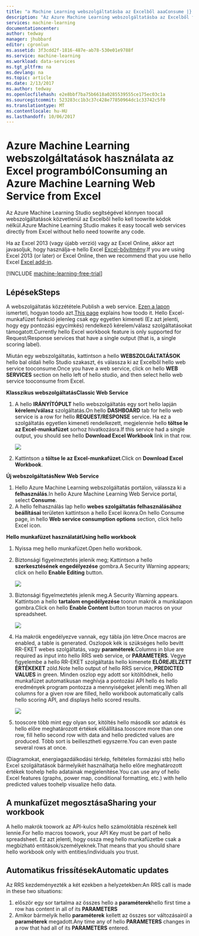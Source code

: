 ```yaml
---
title: "a Machine Learning webszolgáltatásba az Excelből aaaConsume |} Microsoft Docs"
description: "Az Azure Machine Learning webszolgáltatásba az Excelből felhasználása"
services: machine-learning
documentationcenter: 
author: tedway
manager: jhubbard
editor: cgronlun
ms.assetid: 3f3cdd2f-1816-487e-ab78-530e01e9788f
ms.service: machine-learning
ms.workload: data-services
ms.tgt_pltfrm: na
ms.devlang: na
ms.topic: article
ms.date: 2/13/2017
ms.author: tedway
ms.openlocfilehash: e2e8bbf7ba75b6618a0285539555ce175ec03c1a
ms.sourcegitcommit: 523283cc1b3c37c428e77850964dc1c33742c5f0
ms.translationtype: MT
ms.contentlocale: hu-HU
ms.lasthandoff: 10/06/2017
---
```

# <a name="consuming-an-azure-machine-learning-web-service-from-excel"></a><span data-ttu-id="92c6f-103">Azure Machine Learning webszolgáltatások használata az Excel programból</span><span class="sxs-lookup"><span data-stu-id="92c6f-103">Consuming an Azure Machine Learning Web Service from Excel</span></span>
 <span data-ttu-id="92c6f-104">Az Azure Machine Learning Studio segítségével könnyen toocall webszolgáltatások közvetlenül az Excelből hello kell toowrite kódok nélkül.</span><span class="sxs-lookup"><span data-stu-id="92c6f-104">Azure Machine Learning Studio makes it easy toocall web services directly from Excel without hello need toowrite any code.</span></span>

<span data-ttu-id="92c6f-105">Ha az Excel 2013 (vagy újabb verzió) vagy az Excel Online, akkor azt javasoljuk, hogy használja-e hello Excel [Excel-bővítmény](machine-learning-excel-add-in-for-web-services.md).</span><span class="sxs-lookup"><span data-stu-id="92c6f-105">If you are using Excel 2013 (or later) or Excel Online, then we recommend that you use hello Excel [Excel add-in](machine-learning-excel-add-in-for-web-services.md).</span></span>

[!INCLUDE [machine-learning-free-trial](../../includes/machine-learning-free-trial.md)]

## <a name="steps"></a><span data-ttu-id="92c6f-106">Lépések</span><span class="sxs-lookup"><span data-stu-id="92c6f-106">Steps</span></span>
<span data-ttu-id="92c6f-107">A webszolgáltatás közzététele.</span><span class="sxs-lookup"><span data-stu-id="92c6f-107">Publish a web service.</span></span> <span data-ttu-id="92c6f-108">[Ezen a lapon](machine-learning-walkthrough-5-publish-web-service.md) ismerteti, hogyan toodo azt.</span><span class="sxs-lookup"><span data-stu-id="92c6f-108">[This page](machine-learning-walkthrough-5-publish-web-service.md) explains how toodo it.</span></span> <span data-ttu-id="92c6f-109">Hello Excel-munkafüzet funkció jelenleg csak egy egyetlen kimeneti (Ez azt jelenti, hogy egy pontozási egycímkés) rendelkező kérelem/válasz szolgáltatásokat támogatott.</span><span class="sxs-lookup"><span data-stu-id="92c6f-109">Currently hello Excel workbook feature is only supported for Request/Response services that have a single output (that is, a single scoring label).</span></span> 

<span data-ttu-id="92c6f-110">Miután egy webszolgáltatás, kattintson a hello **WEBSZOLGÁLTATÁSOK** hello bal oldali hello Studio szakaszt, és válassza ki az Excelből hello web service tooconsume.</span><span class="sxs-lookup"><span data-stu-id="92c6f-110">Once you have a web service, click on hello **WEB SERVICES** section on hello left of hello studio, and then select hello web service tooconsume from Excel.</span></span>

<span data-ttu-id="92c6f-111">**Klasszikus webszolgáltatás**</span><span class="sxs-lookup"><span data-stu-id="92c6f-111">**Classic Web Service**</span></span>

1. <span data-ttu-id="92c6f-112">A hello **IRÁNYÍTÓPULT** hello webszolgáltatás egy sort hello lapján **kérelem/válasz** szolgáltatás.</span><span class="sxs-lookup"><span data-stu-id="92c6f-112">On hello **DASHBOARD** tab for hello web service is a row for hello **REQUEST/RESPONSE** service.</span></span> <span data-ttu-id="92c6f-113">Ha ez a szolgáltatás egyetlen kimeneti rendelkezett, megjelennie hello **töltse le az Excel-munkafüzet** sorhoz hivatkozásra.</span><span class="sxs-lookup"><span data-stu-id="92c6f-113">If this service had a single output, you should see hello **Download Excel Workbook** link in that row.</span></span>
   
    ![][1]
2. <span data-ttu-id="92c6f-114">Kattintson a **töltse le az Excel-munkafüzet**.</span><span class="sxs-lookup"><span data-stu-id="92c6f-114">Click on **Download Excel Workbook**.</span></span>

<span data-ttu-id="92c6f-115">**Új webszolgáltatás**</span><span class="sxs-lookup"><span data-stu-id="92c6f-115">**New Web Service**</span></span>

1. <span data-ttu-id="92c6f-116">Hello Azure Machine Learning webszolgáltatás portálon, válassza ki a **felhasználás**.</span><span class="sxs-lookup"><span data-stu-id="92c6f-116">In hello Azure Machine Learning Web Service portal, select **Consume**.</span></span>
2. <span data-ttu-id="92c6f-117">A hello felhasználás lap hello **webes szolgáltatás felhasználásához beállításai** területen kattintson a hello Excel ikonra.</span><span class="sxs-lookup"><span data-stu-id="92c6f-117">On hello Consume page, in hello **Web service consumption options** section, click hello Excel icon.</span></span>

<span data-ttu-id="92c6f-118">**Hello munkafüzet használatát**</span><span class="sxs-lookup"><span data-stu-id="92c6f-118">**Using hello workbook**</span></span>

1. <span data-ttu-id="92c6f-119">Nyissa meg hello munkafüzet.</span><span class="sxs-lookup"><span data-stu-id="92c6f-119">Open hello workbook.</span></span>
2. <span data-ttu-id="92c6f-120">Biztonsági figyelmeztetés jelenik meg; Kattintson a hello **szerkesztésének engedélyezése** gombra.</span><span class="sxs-lookup"><span data-stu-id="92c6f-120">A Security Warning appears; click on hello **Enable Editing** button.</span></span>
   
    ![][2]
3. <span data-ttu-id="92c6f-121">Biztonsági figyelmeztetés jelenik meg.</span><span class="sxs-lookup"><span data-stu-id="92c6f-121">A Security Warning appears.</span></span> <span data-ttu-id="92c6f-122">Kattintson a hello **tartalom engedélyezése** toorun makrók a munkalapon gombra.</span><span class="sxs-lookup"><span data-stu-id="92c6f-122">Click on hello **Enable Content** button toorun macros on your spreadsheet.</span></span>
   
    ![][3]
4. <span data-ttu-id="92c6f-123">Ha makrók engedélyezve vannak, egy tábla jön létre.</span><span class="sxs-lookup"><span data-stu-id="92c6f-123">Once macros are enabled, a table is generated.</span></span> <span data-ttu-id="92c6f-124">Oszlopok kék is szükséges hello bevitt RR-EKET webes szolgáltatás, vagy **paraméterek**.</span><span class="sxs-lookup"><span data-stu-id="92c6f-124">Columns in blue are required as input into hello RRS web service, or **PARAMETERS**.</span></span> <span data-ttu-id="92c6f-125">Vegye figyelembe a hello RR-EKET szolgáltatás hello kimenete **ELŐREJELZETT ÉRTÉKEKET** zöld.</span><span class="sxs-lookup"><span data-stu-id="92c6f-125">Note hello output of hello RRS service, **PREDICTED VALUES** in green.</span></span> <span data-ttu-id="92c6f-126">Minden oszlop egy adott sor kitöltődnek, hello munkafüzet automatikusan meghívja a pontozási API hello és hello eredmények program pontozza a mennyiségeket jeleníti meg.</span><span class="sxs-lookup"><span data-stu-id="92c6f-126">When all columns for a given row are filled, hello workbook automatically calls hello scoring API, and displays hello scored results.</span></span>
   
    ![][4]
5. <span data-ttu-id="92c6f-127">tooscore több mint egy olyan sor, kitöltés hello második sor adatok és hello előre meghatározott értékek előállítása.</span><span class="sxs-lookup"><span data-stu-id="92c6f-127">tooscore more than one row, fill hello second row with data and hello predicted values are produced.</span></span> <span data-ttu-id="92c6f-128">Több sort is beillesztheti egyszerre.</span><span class="sxs-lookup"><span data-stu-id="92c6f-128">You can even paste several rows at once.</span></span>

<span data-ttu-id="92c6f-129">(Diagramokat, energiagazdálkodási térkép, feltételes formázási stb) hello Excel szolgáltatások bármelyikét használhatja hello előre meghatározott értékek toohelp hello adatainak megjelenítése.</span><span class="sxs-lookup"><span data-stu-id="92c6f-129">You can use any of hello Excel features (graphs, power map, conditional formatting, etc.) with hello predicted values toohelp visualize hello data.</span></span>    

## <a name="sharing-your-workbook"></a><span data-ttu-id="92c6f-130">A munkafüzet megosztása</span><span class="sxs-lookup"><span data-stu-id="92c6f-130">Sharing your workbook</span></span>
<span data-ttu-id="92c6f-131">A hello makrók toowork az API-kulcs hello számolótábla részének kell lennie.</span><span class="sxs-lookup"><span data-stu-id="92c6f-131">For hello macros toowork, your API Key must be part of hello spreadsheet.</span></span> <span data-ttu-id="92c6f-132">Ez azt jelenti, hogy ossza meg hello munkafüzetbe csak a megbízható entitások/személyeknek.</span><span class="sxs-lookup"><span data-stu-id="92c6f-132">That means that you should share hello workbook only with entities/individuals you trust.</span></span>

## <a name="automatic-updates"></a><span data-ttu-id="92c6f-133">Automatikus frissítések</span><span class="sxs-lookup"><span data-stu-id="92c6f-133">Automatic updates</span></span>
<span data-ttu-id="92c6f-134">Az RRS kezdeményezték a két ezekben a helyzetekben:</span><span class="sxs-lookup"><span data-stu-id="92c6f-134">An RRS call is made in these two situations:</span></span>

1. <span data-ttu-id="92c6f-135">először egy sor tartalma az összes hello a **paraméterek**</span><span class="sxs-lookup"><span data-stu-id="92c6f-135">hello first time a row has content in all of its **PARAMETERS**</span></span>
2. <span data-ttu-id="92c6f-136">Amikor bármelyik hello **paraméterek** kellett az összes sor változásairól a **paraméterek** megadott.</span><span class="sxs-lookup"><span data-stu-id="92c6f-136">Any time any of hello **PARAMETERS** changes in a row that had all of its **PARAMETERS** entered.</span></span>

[1]: ./media/machine-learning-consuming-from-excel/excellink.png
[2]: ./media/machine-learning-consuming-from-excel/enableeditting.png
[3]: ./media/machine-learning-consuming-from-excel/enablecontent.png
[4]: ./media/machine-learning-consuming-from-excel/sampletable.png
